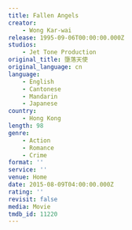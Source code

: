 ```yaml
---
title: Fallen Angels
creator:
    - Wong Kar-wai
release: 1995-09-06T00:00:00.000Z
studios:
    - Jet Tone Production
original_title: 墮落天使
original_language: cn
language:
    - English
    - Cantonese
    - Mandarin
    - Japanese
country:
    - Hong Kong
length: 98
genre:
    - Action
    - Romance
    - Crime
format: ''
service: ''
venue: Home
date: 2015-08-09T04:00:00.000Z
rating: ''
revisit: false
media: Movie
tmdb_id: 11220
---
```



